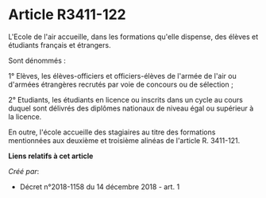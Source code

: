 # Article R3411-122

L'Ecole de l'air accueille, dans les formations qu'elle dispense, des élèves et étudiants français et étrangers.

Sont dénommés :

1° Elèves, les élèves-officiers et officiers-élèves de l'armée de l'air ou d'armées étrangères recrutés par voie de concours
ou de sélection ;

2° Etudiants, les étudiants en licence ou inscrits dans un cycle au cours duquel sont délivrés des diplômes nationaux de
niveau égal ou supérieur à la licence.

En outre, l'école accueille des stagiaires au titre des formations mentionnées aux deuxième et troisième alinéas de l'article
R. 3411-121.

**Liens relatifs à cet article**

_Créé par_:

  - Décret n°2018-1158 du 14 décembre 2018 - art. 1
